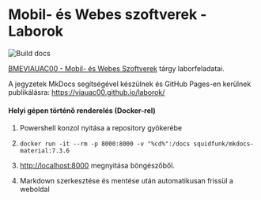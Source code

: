 # Mobil- és Webes szoftverek - Laborok

![Build docs](https://github.com/bmeviauac01/laborok/workflows/Build%20docs/badge.svg?branch=master)

[BMEVIAUAC00 - Mobil- és Webes Szoftverek](https://www.aut.bme.hu/Course/mobilesweb) tárgy laborfeladatai.

A jegyzetek MkDocs segítségével készülnek és GitHub Pages-en kerülnek publikálásra: <https://viauac00.github.io/laborok/>

#### Helyi gépen történő renderelés (Docker-rel)

1. Powershell konzol nyitása a repository gyökerébe

2. `docker run -it --rm -p 8000:8000 -v "%cd%":/docs squidfunk/mkdocs-material:7.3.6`

3. <http://localhost:8000> megnyitása böngészőből.

4. Markdown szerkesztése és mentése után automatikusan frissül a weboldal
